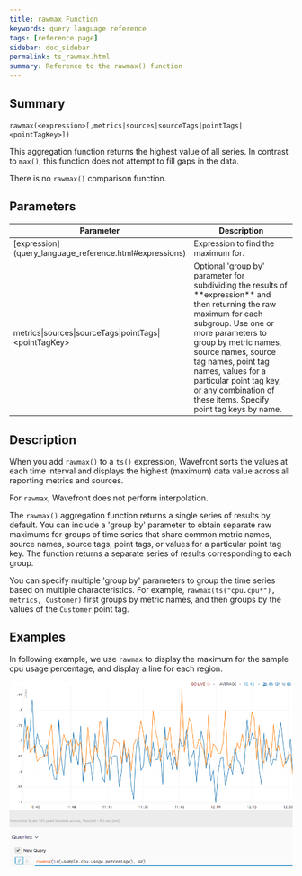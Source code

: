 ```yaml
---
title: rawmax Function
keywords: query language reference
tags: [reference page]
sidebar: doc_sidebar
permalink: ts_rawmax.html
summary: Reference to the rawmax() function
---
```

## Summary
```
rawmax(<expression>[,metrics|sources|sourceTags|pointTags|<pointTagKey>])
```

This aggregation function returns the highest value of all series. In contrast to `max()`, this function does not attempt to fill gaps in the data.

There is no `rawmax()` comparison function.

## Parameters

<table>
<tbody>
<thead>
<tr><th width="20%">Parameter</th><th width="80%">Description</th></tr>
</thead>
<tr>
<td markdown="span"> [expression](query_language_reference.html#expressions)</td>
<td>Expression to find the maximum for. </td></tr>
<tr>
<td>metrics&vert;sources&vert;sourceTags&vert;pointTags&vert;&lt;pointTagKey&gt;</td>
<td markdown="span">Optional 'group by' parameter for subdividing the results of **expression** and then returning the raw maximum for each subgroup.
Use one or more parameters to group by metric names, source names, source tag names, point tag names, values for a particular point tag key, or any combination of these items. Specify point tag keys by name.</td>
</tr>
</tbody>
</table>


## Description

When you add `rawmax()` to a `ts()` expression, Wavefront sorts the values at each time interval and displays the highest (maximum) data value across all reporting metrics and sources.

For `rawmax`, Wavefront does not perform interpolation.

The `rawmax()` aggregation function returns a single series of results by default. You can include a 'group by' parameter to obtain separate raw maximums for groups of time series that share common metric names, source names, source tags, point tags, or values for a particular point tag key. 
The function returns a separate series of results corresponding to each group.

You can specify multiple 'group by' parameters to group the time series based on multiple characteristics. For example, `rawmax(ts("cpu.cpu*"), metrics, Customer)` first groups by metric names, and then groups by the values of the `Customer` point tag.


## Examples

In following example, we use `rawmax` to display the maximum for the sample cpu usage percentage, and display a line for each region.

![raw max](images/ts_rawmax_aggr.png)

